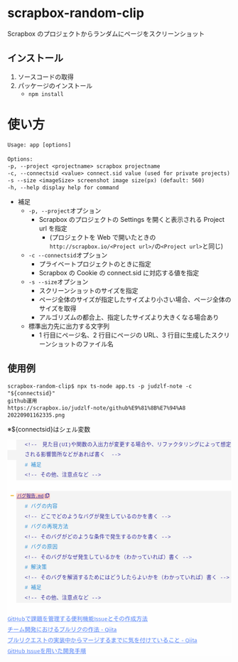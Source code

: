 # scrapbox-random-clip

Scrapbox のプロジェクトからランダムにページをスクリーンショット

## インストール

1. ソースコードの取得
2. パッケージのインストール
   - `npm install`

# 使い方

```
Usage: app [options]

Options:
-p, --project <projectname> scrapbox projectname
-c, --connectsid <value> connect.sid value (used for private projects)
-s --size <imageSize> screenshot image size(px) (default: 560)
-h, --help display help for command
```

- 補足
  - `-p, --project`オプション
    - Scrapbox のプロジェクトの Settings を開くと表示される Project url を指定
      - (プロジェクトを Web で開いたときの`http://scrapbox.io/<Project url>/`の`<Project url>`と同じ)
  - `-c --connectsid`オプション
    - プライベートプロジェクトのときに指定
    - Scrapbox の Cookie の connect.sid に対応する値を指定
  - `-s --size`オプション
    - スクリーンショットのサイズを指定
    - ページ全体のサイズが指定したサイズより小さい場合、ページ全体のサイズを取得
    - アルゴリズムの都合上、指定したサイズより大きくなる場合あり
  - 標準出力先に出力する文字列
    - 1 行目にページ名、2 行目にページの URL、3 行目に生成したスクリーンショットのファイル名

## 使用例

```
scrapbox-random-clip$ npx ts-node app.ts -p judzlf-note -c "${connectsid}"
github運用
https://scrapbox.io/judzlf-note/github%E9%81%8B%E7%94%A8
20220901162335.png
```

※${connectsid}はシェル変数

![20220901162335.png](./assets/sample.png)
